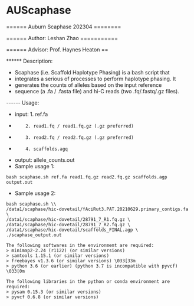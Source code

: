 # AUScaphase
====== Auburn Scaphase 202304 ========

====== Author: Leshan Zhao ===========

====== Advisor: Prof. Haynes Heaton ==

****** Description:
*   Scaphase (i.e. Scaffold Haplotype Phasing) is a bash script that
* integrates a serious of processes to perform haplotype phasing. It
* generates the counts of alleles based on the input reference
* sequence (a .fa / .fasta file) and hi-C reads (two .fq/.fastq/.gz files).

------ Usage:
- input:  1. ref.fa
-         2. read1.fq / read1.fq.gz (.gz preferred)
-         3. read2.fq / read2.fq.gz (.gz preferred)
-         4. scaffolds.agq
- output: allele_counts.out
- Sample usage 1:
```
bash scaphase.sh ref.fa read1.fq.gz read2.fq.gz scaffolds.agp output.out
```
- Sample usage 2:
```
bash scaphase.sh \\
/data1/scaphase/hic-dovetail/fAciRut3.PAT.20210629.primary_contigs.fa \
/data1/scaphase/hic-dovetail/28791_7_R1.fq.gz \
/data1/scaphase/hic-dovetail/28791_7_R2.fq.gz \
/data1/scaphase/hic-dovetail/scaffolds_FINAL.agp \
./scaphase_output.out
```

~~~~~~ Prerequisites:
The following softwares in the environment are required:
> minimap2-2.24 (r1122) (or similar versions)
> samtools 1.15.1 (or similar versions)
> freebayes v1.3.6 (or similar versions) \033[33m 
> python 3.6 (or earlier) (python 3.7 is incompatible with pyvcf) \033[0m

The following libraries in the python or conda environment are required:
> pysam 0.15.3 (or similar versions)
> pyvcf 0.6.8 (or similar versions)

